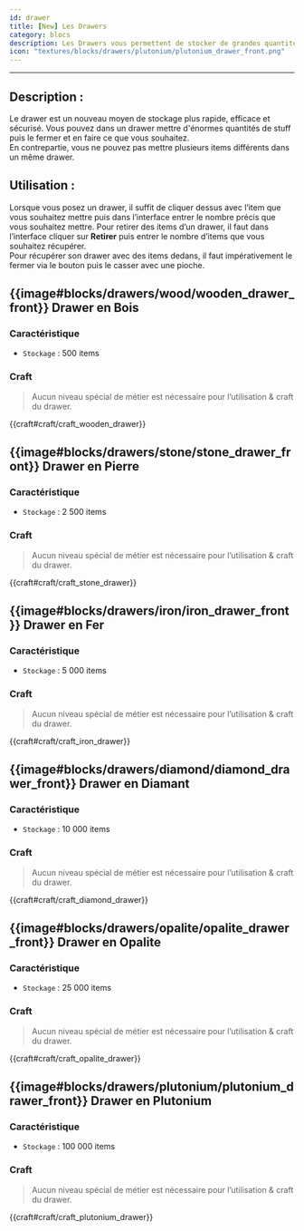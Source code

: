 ```yaml
---
id: drawer
title: [New] Les Drawers
category: blocs
description: Les Drawers vous permettent de stocker de grandes quantités de stuff.  
icon: "textures/blocks/drawers/plutonium/plutonium_drawer_front.png"
---
```

___
## Description : 
Le drawer est un nouveau moyen de stockage plus rapide, efficace et sécurisé. Vous pouvez dans un drawer mettre d'énormes quantités de stuff puis le fermer et en faire ce que vous souhaitez.  
En contrepartie, vous ne pouvez pas mettre plusieurs items différents dans un même drawer. 

## Utilisation : 

Lorsque vous posez un drawer, il suffit de cliquer dessus avec l’item que vous souhaitez mettre puis dans l’interface entrer le nombre précis que vous souhaitez mettre.
Pour retirer des items d’un drawer, il faut dans l’interface cliquer sur **Retirer** puis entrer le nombre d’items que vous souhaitez récupérer.   
Pour récupérer son drawer avec des items dedans, il faut impérativement le fermer via le bouton puis le casser avec une pioche. 

## {{image#blocks/drawers/wood/wooden_drawer_front}} Drawer en Bois

### Caractéristique

- ``Stockage`` : 500 items 

### Craft 

> Aucun niveau spécial de métier est nécessaire pour l’utilisation & craft du drawer.

{{craft#craft/craft_wooden_drawer}} 

##  {{image#blocks/drawers/stone/stone_drawer_front}} Drawer en Pierre

### Caractéristique

- ``Stockage`` : 2 500 items 

### Craft 

> Aucun niveau spécial de métier est nécessaire pour l’utilisation & craft du drawer.

{{craft#craft/craft_stone_drawer}}

## {{image#blocks/drawers/iron/iron_drawer_front}} Drawer en Fer

### Caractéristique

- ``Stockage`` : 5 000 items 

### Craft 

> Aucun niveau spécial de métier est nécessaire pour l’utilisation & craft du drawer.

{{craft#craft/craft_iron_drawer}} 

## {{image#blocks/drawers/diamond/diamond_drawer_front}} Drawer en Diamant

### Caractéristique

- ``Stockage`` : 10 000 items 

### Craft 
> Aucun niveau spécial de métier est nécessaire pour l’utilisation & craft du drawer.

{{craft#craft/craft_diamond_drawer}} 

## {{image#blocks/drawers/opalite/opalite_drawer_front}} Drawer en Opalite

### Caractéristique

- ``Stockage`` : 25 000 items 

### Craft 

> Aucun niveau spécial de métier est nécessaire pour l’utilisation & craft du drawer.

{{craft#craft/craft_opalite_drawer}} 


## {{image#blocks/drawers/plutonium/plutonium_drawer_front}} Drawer en Plutonium 

### Caractéristique

- ``Stockage`` : 100 000 items 

### Craft 

> Aucun niveau spécial de métier est nécessaire pour l’utilisation & craft du drawer.

{{craft#craft/craft_plutonium_drawer}} 
